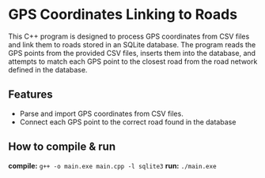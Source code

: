 # GPS Coordinates Linking to Roads

This C++ program is designed to process GPS coordinates from CSV files and link them to roads stored in an SQLite database. The program reads the GPS points from the provided CSV files, inserts them into the database, and attempts to match each GPS point to the closest road from the road network defined in the database.

## Features
- Parse and import GPS coordinates from CSV files.
- Connect each GPS point to the correct road found in the database

## How to compile & run
**compile:** `g++ -o main.exe main.cpp -l sqlite3`
**run:** `./main.exe`

